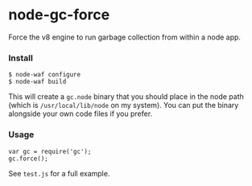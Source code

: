node-gc-force
=============

Force the v8 engine to run garbage collection from within a node app. 

### Install

    $ node-waf configure
    $ node-waf build

This will create a `gc.node` binary that you should place in the 
node path (which is `/usr/local/lib/node` on my system). You can 
put the binary alongside your own code files if you prefer.

### Usage

    var gc = require('gc');
    gc.force();

See `test.js` for a full example.

